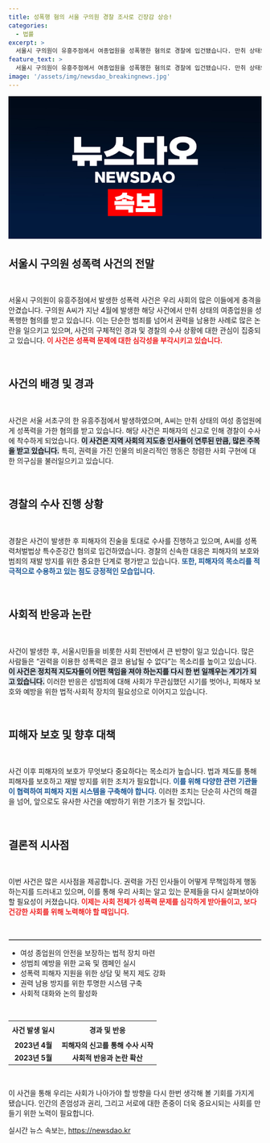 ```yaml
---
title: 성폭행 혐의 서울 구의원 경찰 조사로 긴장감 상승!
categories:
  - 법률
excerpt: >
  서울시 구의원이 유흥주점에서 여종업원을 성폭행한 혐의로 경찰에 입건됐습니다. 만취 상태의 피해자가 신고한 이번 사건은 모두를 충격에 빠뜨리고 있습니다. 진실은 무엇일까요?
feature_text: >
  서울시 구의원이 유흥주점에서 여종업원을 성폭행한 혐의로 경찰에 입건됐습니다. 만취 상태의 피해자가 신고한 이번 사건은 모두를 충격에 빠뜨리고 있습니다. 진실은 무엇일까요?
image: '/assets/img/newsdao_breakingnews.jpg'
---
```


<p><img src="/assets/img/newsdao_breakingnews.jpg" alt="flaretime 속보" /></p>

<h2 data-ke-size="size26">서울시 구의원 성폭력 사건의 전말</h2>

<p data-ke-size="size16">&nbsp;</p>

<p>서울시 구의원이 유흥주점에서 발생한 성폭력 사건은 우리 사회의 많은 이들에게 충격을 안겼습니다. 구의원 A씨가 지난 4월에 발생한 해당 사건에서 만취 상태의 여종업원을 성폭행한 혐의를 받고 있습니다. 이는 단순한 범죄를 넘어서 권력을 남용한 사례로 많은 논란을 일으키고 있으며, 사건의 구체적인 경과 및 경찰의 수사 상황에 대한 관심이 집중되고 있습니다. <b><span style="color: #ee2323;">이 사건은 성폭력 문제에 대한 심각성을 부각시키고 있습니다.</span></b> </p>

<p data-ke-size="size16">&nbsp;</p>

<h2 data-ke-size="size26">사건의 배경 및 경과</h2>

<p data-ke-size="size16">&nbsp;</p>

<p>사건은 서울 서초구의 한 유흥주점에서 발생하였으며, A씨는 만취 상태의 여성 종업원에게 성폭력을 가한 혐의를 받고 있습니다. 해당 사건은 피해자의 신고로 인해 경찰이 수사에 착수하게 되었습니다. <b><span style="background-color: #21538527;">이 사건은 지역 사회의 지도층 인사들이 연루된 만큼, 많은 주목을 받고 있습니다.</span></b> 특히, 권력을 가진 인물의 비윤리적인 행동은 청렴한 사회 구현에 대한 의구심을 불러일으키고 있습니다.</p>

<p data-ke-size="size16">&nbsp;</p>

<h2 data-ke-size="size26">경찰의 수사 진행 상황</h2>

<p data-ke-size="size16">&nbsp;</p>

<p>경찰은 사건이 발생한 후 피해자의 진술을 토대로 수사를 진행하고 있으며, A씨를 성폭력처벌법상 특수준강간 혐의로 입건하였습니다. 경찰의 신속한 대응은 피해자의 보호와 범죄의 재발 방지를 위한 중요한 단계로 평가받고 있습니다. <b><span style="color: #1a5490;">또한, 피해자의 목소리를 적극적으로 수용하고 있는 점도 긍정적인 모습입니다.</span></b> </p>

<p data-ke-size="size16">&nbsp;</p>

<h2 data-ke-size="size26">사회적 반응과 논란</h2>

<p data-ke-size="size16">&nbsp;</p>

<p>사건이 발생한 후, 서울시민들을 비롯한 사회 전반에서 큰 반향이 일고 있습니다. 많은 사람들은 “권력을 이용한 성폭력은 결코 용납될 수 없다”는 목소리를 높이고 있습니다. <b><span style="background-color: #21538527;">이 사건은 정치적 지도자들이 어떤 책임을 져야 하는지를 다시 한 번 일깨우는 계기가 되고 있습니다.</span></b> 이러한 반응은 성범죄에 대해 사회가 무관심했던 시기를 벗어나, 피해자 보호와 예방을 위한 법적·사회적 장치의 필요성으로 이어지고 있습니다.</p>

<p data-ke-size="size16">&nbsp;</p>

<h2 data-ke-size="size26">피해자 보호 및 향후 대책</h2>

<p data-ke-size="size16">&nbsp;</p>

<p>사건 이후 피해자의 보호가 무엇보다 중요하다는 목소리가 높습니다. 법과 제도를 통해 피해자를 보호하고 재발 방지를 위한 조치가 필요합니다. <b><span style="color: #1a5490;">이를 위해 다양한 관련 기관들이 협력하여 피해자 지원 시스템을 구축해야 합니다.</span></b> 이러한 조치는 단순히 사건의 해결을 넘어, 앞으로도 유사한 사건을 예방하기 위한 기초가 될 것입니다.</p>

<p data-ke-size="size16">&nbsp;</p>

<h2 data-ke-size="size26">결론적 시사점</h2>

<p data-ke-size="size16">&nbsp;</p>

<p>이번 사건은 많은 시사점을 제공합니다. 권력을 가진 인사들이 어떻게 무책임하게 행동하는지를 드러내고 있으며, 이를 통해 우리 사회는 알고 있는 문제들을 다시 살펴보아야 할 필요성이 커졌습니다. <b><span style="color: #ee2323;">이제는 사회 전체가 성폭력 문제를 심각하게 받아들이고, 보다 건강한 사회를 위해 노력해야 할 때입니다.</span></b> </p>

<p data-ke-size="size16">&nbsp;</p> 

<hr style="border: 1px solid #ccc;"/>

<ul>
<li>여성 종업원의 안전을 보장하는 법적 장치 마련</li>
<li>성범죄 예방을 위한 교육 및 캠페인 실시</li>
<li>성폭력 피해자 지원을 위한 상담 및 복지 제도 강화</li>
<li>권력 남용 방지를 위한 투명한 시스템 구축</li>
<li>사회적 대화와 논의 활성화</li>
</ul>

<p data-ke-size="size16">&nbsp;</p> 

<table style="width: 100%; border-collapse: collapse;">
<tr>
<td style="text-align: center; height: 30px;"><b>사건 발생 일시</b></td>
<td style="text-align: center; height: 30px;"><b>경과 및 반응</b></td>
</tr>
<tr>
<td style="text-align: center; height: 17px;"><b>2023년 4월</b></td>
<td style="text-align: center; height: 17px;"><b>피해자의 신고를 통해 수사 시작</b></td>
</tr>
<tr>
<td style="text-align: center; height: 17px;"><b>2023년 5월</b></td>
<td style="text-align: center; height: 17px;"><b>사회적 반응과 논란 확산</b></td>
</tr>
</table>

<p data-ke-size="size16">&nbsp;</p> 

<p>이 사건을 통해 우리는 사회가 나아가야 할 방향을 다시 한번 생각해 볼 기회를 가지게 됐습니다. 인간의 존엄성과 권리, 그리고 서로에 대한 존중이 더욱 중요시되는 사회를 만들기 위한 노력이 필요합니다.</p>
실시간 뉴스 속보는, <a href="https://newsdao.kr" rel="dofollow">https://newsdao.kr</a>


